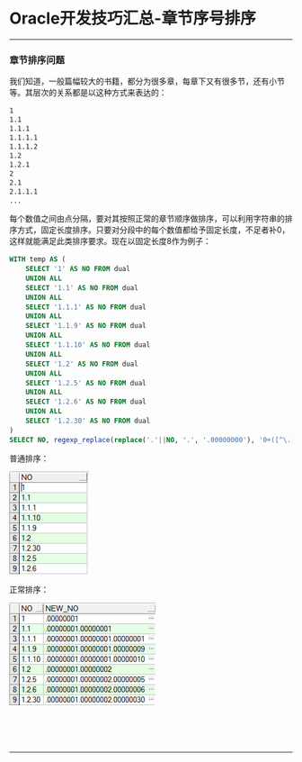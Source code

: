 # Oracle开发技巧汇总-章节序号排序

---

### 章节排序问题

我们知道，一般篇幅较大的书籍，都分为很多章，每章下又有很多节，还有小节等。其层次的关系都是以这种方式来表达的：

~~~plaintext
1
1.1
1.1.1
1.1.1.1
1.1.1.2
1.2
1.2.1
2
2.1
2.1.1.1
...
~~~

每个数值之间由点分隔，要对其按照正常的章节顺序做排序，可以利用字符串的排序方式，固定长度排序。只要对分段中的每个数值都给予固定长度，不足者补0，这样就能满足此类排序要求。现在以固定长度8作为例子：

~~~sql
WITH temp AS ( 
	SELECT '1' AS NO FROM dual 
	UNION ALL 
	SELECT '1.1' AS NO FROM dual 
	UNION ALL 
	SELECT '1.1.1' AS NO FROM dual 
	UNION ALL 
	SELECT '1.1.9' AS NO FROM dual 
	UNION ALL 
	SELECT '1.1.10' AS NO FROM dual 
	UNION ALL 
	SELECT '1.2' AS NO FROM dual 
	UNION ALL 
	SELECT '1.2.5' AS NO FROM dual 
	UNION ALL 
	SELECT '1.2.6' AS NO FROM dual 
	UNION ALL 
	SELECT '1.2.30' AS NO FROM dual 
) 
SELECT NO, regexp_replace(replace('.'||NO, '.', '.00000000'), '0+([^\.]{8})', '\1') new_no FROM temp ORDER BY new_no ASC; 
~~~

普通排序：

![img](images/1557740657309.png)

正常排序：

![img](images/1557740613407.png)



<br/><br/><br/>

---

